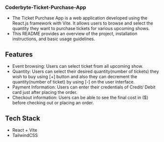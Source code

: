 ### Coderbyte-Ticket-Purchase-App

- The Ticket Purchase App is a web application developed using the React.js framework with Vite. It allows users to browse and select the quantity they want to purchase tickets for various upcoming shows.
- This README provides an overview of the project, installation instructions, and basic usage guidelines.

## Features

- Event browsing: Users can select ticket from all upcoming show.
- Quantity: Users can select their desired quantity(number of tickets) they wish to buy using [+]     button and also they can decrement the quantity(number of ticket) by using [-] on the user interface.
- Payment Information: Users can enter their credentials of Credit/ Debit card just after placing the order.
- Checkout information: Users can be able to see the final cost in ($) before checking out or placing an order.

## Tech Stack
- React + Vite
- TailwindCSS

